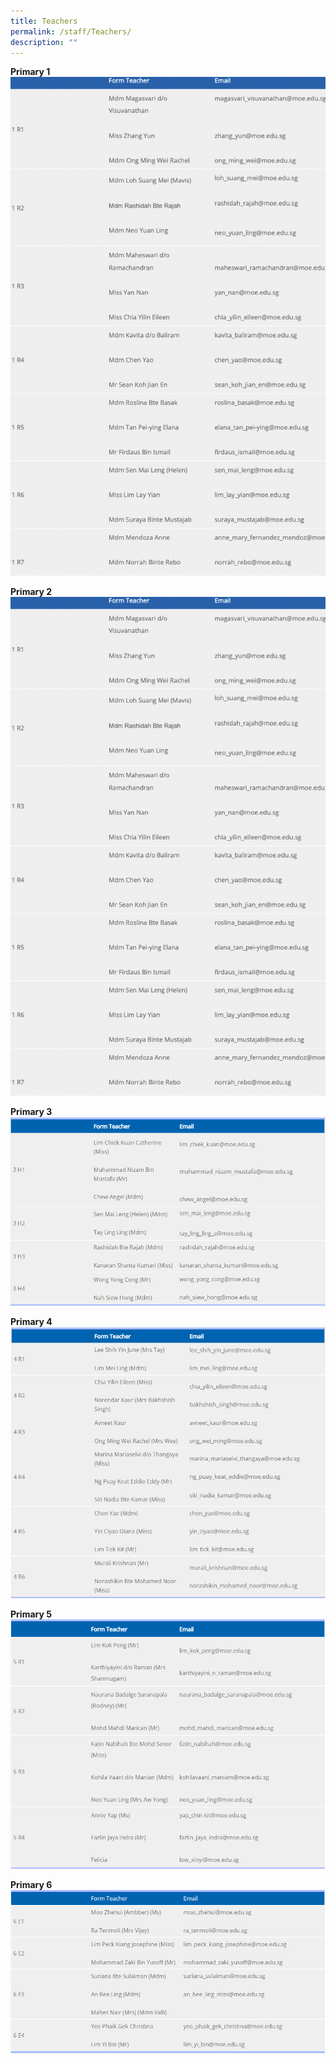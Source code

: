 ```yaml
---
title: Teachers
permalink: /staff/Teachers/
description: ""
---
```

**Primary 1**
![](/images/Staff/T01_2023.png)

**Primary 2**
![](/images/Staff/T02_2023.png)


**Primary 3**
![](/images/Staff/T05.png)

**Primary 4**
![](/images/Staff/T06.png)

**Primary 5**
![](/images/Staff/T07.png)

**Primary 6**
![](/images/Staff/T08.png)